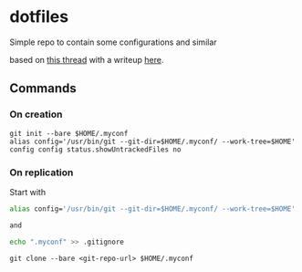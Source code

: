 # dotfiles

Simple repo to contain some configurations and similar

based on [this thread]( https://news.ycombinator.com/item?id=11071754 ) with a writeup [here]( https://www.atlassian.com/git/tutorials/dotfiles ).

## Commands

### On creation

```git
git init --bare $HOME/.myconf
alias config='/usr/bin/git --git-dir=$HOME/.myconf/ --work-tree=$HOME'
config config status.showUntrackedFiles no
```

### On replication

Start with

```bash
alias config='/usr/bin/git --git-dir=$HOME/.myconf/ --work-tree=$HOME'

and

echo ".myconf" >> .gitignore
```

```git
git clone --bare <git-repo-url> $HOME/.myconf
```
